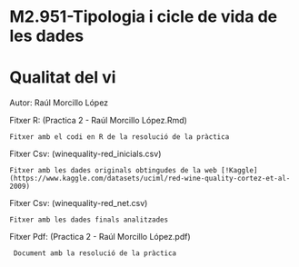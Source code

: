 # M2.951-Tipologia i cicle de vida de les dades

# Qualitat del vi

Autor: Raúl Morcillo López

Fitxer R: (Practica 2 - Raúl Morcillo López.Rmd)

    Fitxer amb el codi en R de la resolució de la pràctica
    
Fitxer Csv: (winequality-red_inicials.csv)

    Fitxer amb les dades originals obtingudes de la web [!Kaggle](https://www.kaggle.com/datasets/uciml/red-wine-quality-cortez-et-al-2009)
    
Fitxer Csv: (winequality-red_net.csv)
    
    Fitxer amb les dades finals analitzades
      
Fitxer Pdf: (Practica 2 - Raúl Morcillo López.pdf)

     Document amb la resolució de la pràctica
